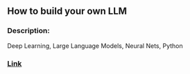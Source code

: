 ## How to build your own LLM

### Description:
Deep Learning, Large Language Models, Neural Nets, Python

### [Link](http://example.com/course/advanced-ml) 